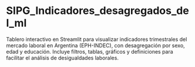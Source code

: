 # SIPG_Indicadores_desagregados_del_ml
Tablero interactivo en Streamlit para visualizar indicadores trimestrales del mercado laboral en Argentina (EPH-INDEC), con desagregación por sexo, edad y educación. Incluye filtros, tablas, gráficos y definiciones para facilitar el análisis de desigualdades laborales.
